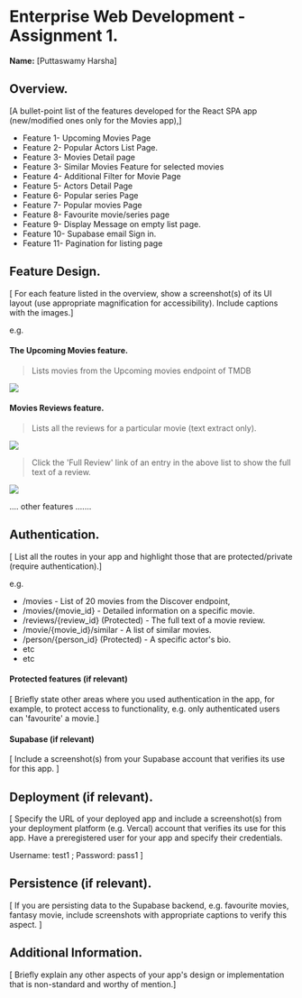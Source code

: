 # Enterprise Web Development - Assignment 1.

__Name:__ [Puttaswamy Harsha]

## Overview.

[A bullet-point list of the features developed for the React SPA app (new/modified ones only for the Movies app),]

+ Feature 1- Upcoming Movies Page
+ Feature 2- Popular Actors List Page.
+ Feature 3- Movies Detail page
+ Feature 3- Similar Movies Feature for selected movies
+ Feature 4- Additional Filter for Movie Page
+ Feature 5- Actors Detail Page
+ Feature 6- Popular series Page
+ Feature 7- Popular movies Page
+ Feature 8- Favourite movie/series page
+ Feature 9- Display Message on empty list page.
+ Feature 10- Supabase email Sign in.
+ Feature 11- Pagination for listing page


## Feature Design.

[ For each feature listed in the overview, show a screenshot(s) of its UI layout (use appropriate magnification for accessibility). Include captions with the images.]

e.g. 

#### The Upcoming Movies feature.

> Lists movies from the Upcoming movies endpoint of TMDB

![][upcoming_movies]

#### Movies Reviews feature.

> Lists all the reviews for a particular movie (text extract only).

![][image2]

> Click the 'Full Review' link of an entry in the above list to show the full text of a review. 

![][image3]

.... other features .......


## Authentication.

[ List all the routes in your app and highlight those that are protected/private (require authentication).]

e.g.

+ /movies - List of 20  movies from the Discover endpoint,
+ /movies/{movie_id} - Detailed information on a specific movie.
+ /reviews/{review_id} (Protected) - The full text of a movie review.
+ /movie/{movie_id}/similar - A list of similar movies. 
+ /person/{person_id} (Protected) - A specific actor's bio.
+ etc
+ etc

#### Protected features (if relevant)

[ Briefly state other areas where you used authentication in the app, for example, to protect access to functionality, e.g. only authenticated users can 'favourite' a movie.]

#### Supabase (if relevant)

[ Include a screenshot(s) from your Supabase account that verifies its use for this app. ]

## Deployment (if relevant).

[ Specify the URL of your deployed app and include a screenshot(s) from your deployment platform (e.g. Vercal) account that verifies its use for this app. Have a preregistered user for your app and specify their credentials.

Username: test1 ; Password: pass1
]

## Persistence (if relevant).

[ If you are persisting data to the Supabase backend, e.g. favourite movies, fantasy movie, include screenshots with appropriate captions to verify this aspect. ]

## Additional Information.

[ Briefly explain any other aspects of your app's design or implementation that is non-standard and worthy of mention.]

[image1]: ./images/image1.png
[image2]: ./images/image2.png
[image3]: ./images/image3.png
[image4]: ./images/image4.png
[image5]: ./images/image5.png
[upcoming_movies]: ./images/upcoming_movies.jpg
[reviews]: ./images/